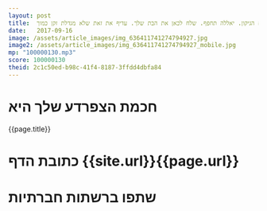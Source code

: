 ```yaml
---
layout: post
title:  מהנדס וזקן. מה תעשה כשיסתיים הגיקון. יאללה תחפף. שלח לכאן את הבת שלך. עדיף את זאת שלא מגדלת זקן כמוך.
date:   2017-09-16
image: /assets/article_images/img_636411741274794927.jpg
image2: /assets/article_images/img_636411741274794927_mobile.jpg
mp: "100000130.mp3"
score: 100000130
theid: 2c1c50ed-b98c-41f4-8187-3ffdd4dbfa84
---
```

# חכמת הצפרדע שלך היא
{{page.title}}

# כתובת הדף {{site.url}}{{page.url}}
# שתפו ברשתות חברתיות